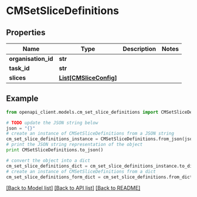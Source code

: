 # CMSetSliceDefinitions


## Properties
Name | Type | Description | Notes
------------ | ------------- | ------------- | -------------
**organisation_id** | **str** |  | 
**task_id** | **str** |  | 
**slices** | [**List[CMSliceConfig]**](CMSliceConfig.md) |  | 

## Example

```python
from openapi_client.models.cm_set_slice_definitions import CMSetSliceDefinitions

# TODO update the JSON string below
json = "{}"
# create an instance of CMSetSliceDefinitions from a JSON string
cm_set_slice_definitions_instance = CMSetSliceDefinitions.from_json(json)
# print the JSON string representation of the object
print CMSetSliceDefinitions.to_json()

# convert the object into a dict
cm_set_slice_definitions_dict = cm_set_slice_definitions_instance.to_dict()
# create an instance of CMSetSliceDefinitions from a dict
cm_set_slice_definitions_form_dict = cm_set_slice_definitions.from_dict(cm_set_slice_definitions_dict)
```
[[Back to Model list]](../README.md#documentation-for-models) [[Back to API list]](../README.md#documentation-for-api-endpoints) [[Back to README]](../README.md)



